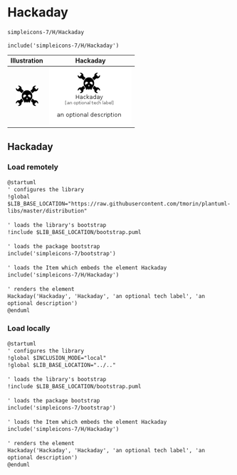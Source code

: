 # Hackaday


```text
simpleicons-7/H/Hackaday
```

```text
include('simpleicons-7/H/Hackaday')
```



| Illustration | Hackaday |
| :---: | :---: |
| ![illustration for Illustration](../../simpleicons-7/H/Hackaday.png) | ![illustration for Hackaday](../../simpleicons-7/H/Hackaday.Local.png) |




## Hackaday

### Load remotely
```plantuml
@startuml
' configures the library
!global $LIB_BASE_LOCATION="https://raw.githubusercontent.com/tmorin/plantuml-libs/master/distribution"

' loads the library's bootstrap
!include $LIB_BASE_LOCATION/bootstrap.puml

' loads the package bootstrap
include('simpleicons-7/bootstrap')

' loads the Item which embeds the element Hackaday
include('simpleicons-7/H/Hackaday')

' renders the element
Hackaday('Hackaday', 'Hackaday', 'an optional tech label', 'an optional description')
@enduml
```

### Load locally
```plantuml
@startuml
' configures the library
!global $INCLUSION_MODE="local"
!global $LIB_BASE_LOCATION="../.."

' loads the library's bootstrap
!include $LIB_BASE_LOCATION/bootstrap.puml

' loads the package bootstrap
include('simpleicons-7/bootstrap')

' loads the Item which embeds the element Hackaday
include('simpleicons-7/H/Hackaday')

' renders the element
Hackaday('Hackaday', 'Hackaday', 'an optional tech label', 'an optional description')
@enduml
```

